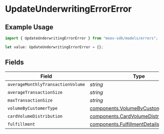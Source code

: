 # UpdateUnderwritingErrorError

## Example Usage

```typescript
import { UpdateUnderwritingErrorError } from "moov-sdk/models/errors";

let value: UpdateUnderwritingErrorError = {};
```

## Fields

| Field                                                                                            | Type                                                                                             | Required                                                                                         | Description                                                                                      |
| ------------------------------------------------------------------------------------------------ | ------------------------------------------------------------------------------------------------ | ------------------------------------------------------------------------------------------------ | ------------------------------------------------------------------------------------------------ |
| `averageMonthlyTransactionVolume`                                                                | *string*                                                                                         | :heavy_minus_sign:                                                                               | N/A                                                                                              |
| `averageTransactionSize`                                                                         | *string*                                                                                         | :heavy_minus_sign:                                                                               | N/A                                                                                              |
| `maxTransactionSize`                                                                             | *string*                                                                                         | :heavy_minus_sign:                                                                               | N/A                                                                                              |
| `volumeByCustomerType`                                                                           | [components.VolumeByCustomerTypeError](../../models/components/volumebycustomertypeerror.md)     | :heavy_minus_sign:                                                                               | N/A                                                                                              |
| `cardVolumeDistribution`                                                                         | [components.CardVolumeDistributionError](../../models/components/cardvolumedistributionerror.md) | :heavy_minus_sign:                                                                               | N/A                                                                                              |
| `fulfillment`                                                                                    | [components.FulfillmentDetailsError](../../models/components/fulfillmentdetailserror.md)         | :heavy_minus_sign:                                                                               | N/A                                                                                              |